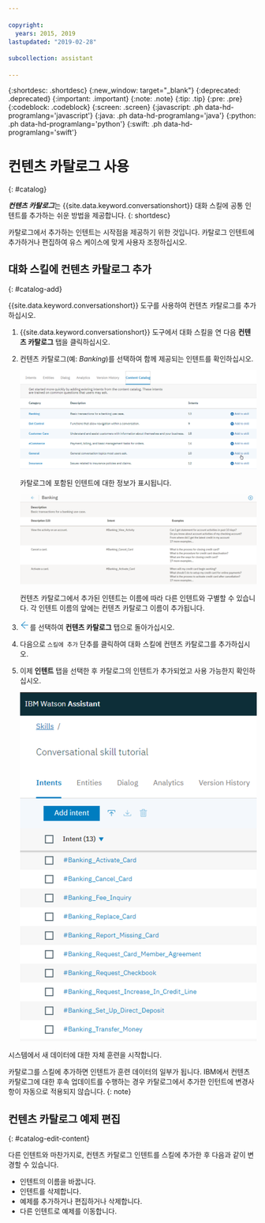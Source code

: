 ```yaml
---

copyright:
  years: 2015, 2019
lastupdated: "2019-02-28"

subcollection: assistant

---
```


{:shortdesc: .shortdesc}
{:new_window: target="_blank"}
{:deprecated: .deprecated}
{:important: .important}
{:note: .note}
{:tip: .tip}
{:pre: .pre}
{:codeblock: .codeblock}
{:screen: .screen}
{:javascript: .ph data-hd-programlang='javascript'}
{:java: .ph data-hd-programlang='java'}
{:python: .ph data-hd-programlang='python'}
{:swift: .ph data-hd-programlang='swift'}

# 컨텐츠 카탈로그 사용
{: #catalog}

***컨텐츠 카탈로그***는 {{site.data.keyword.conversationshort}} 대화 스킬에 공통 인텐트를 추가하는 쉬운 방법을 제공합니다.
{: shortdesc}

카탈로그에서 추가하는 인텐트는 시작점을 제공하기 위한 것입니다. 카탈로그 인텐트에 추가하거나 편집하여 유스 케이스에 맞게 사용자 조정하십시오.

## 대화 스킬에 컨텐츠 카탈로그 추가
{: #catalog-add}

{{site.data.keyword.conversationshort}} 도구를 사용하여 컨텐츠 카탈로그를 추가하십시오.

1.  {{site.data.keyword.conversationshort}} 도구에서 대화 스킬을 연 다음 **컨텐츠 카탈로그** 탭을 클릭하십시오.

1.  컨텐츠 카탈로그(예: *Banking*)를 선택하여 함께 제공되는 인텐트를 확인하십시오.

    ![사용 가능한 카탈로그를 표시하는 화면 캡처](images/catalog_overview.png)

    카탈로그에 포함된 인텐트에 대한 정보가 표시됩니다.

    ![Banking 카테고리 인텐트를 표시하는 화면 캡처](images/catalog_open.png)

    컨텐츠 카탈로그에서 추가된 인텐트는 이름에 따라 다른 인텐트와 구별할 수 있습니다. 각 인텐트 이름의 앞에는 컨텐츠 카탈로그 이름이 추가됩니다.

1.  ![닫기 화살표](images/close_arrow.png)를 선택하여 **컨텐츠 카탈로그** 탭으로 돌아가십시오.

1.  다음으로 `스킬에 추가` 단추를 클릭하여 대화 스킬에 컨텐츠 카탈로그를 추가하십시오.

1.  이제 **인텐트** 탭을 선택한 후 카탈로그의 인텐트가 추가되었고 사용 가능한지 확인하십시오.

    ![인텐트 탭에 나열된 Banking 인텐트를 표시하는 화면 캡처](images/catalog_intents.png)

시스템에서 새 데이터에 대한 자체 훈련을 시작합니다.

카탈로그를 스킬에 추가하면 인텐트가 훈련 데이터의 일부가 됩니다. IBM에서 컨텐츠 카탈로그에 대한 후속 업데이트를 수행하는 경우 카탈로그에서 추가한 인턴트에 변경사항이 자동으로 적용되지 않습니다.
{: note}

## 컨텐츠 카탈로그 예제 편집
{: #catalog-edit-content}

다른 인텐트와 마찬가지로, 컨텐츠 카탈로그 인텐트를 스킬에 추가한 후 다음과 같이 변경할 수 있습니다.

- 인텐트의 이름을 바꿉니다.
- 인텐트를 삭제합니다.
- 예제를 추가하거나 편집하거나 삭제합니다.
- 다른 인텐트로 예제를 이동합니다.
